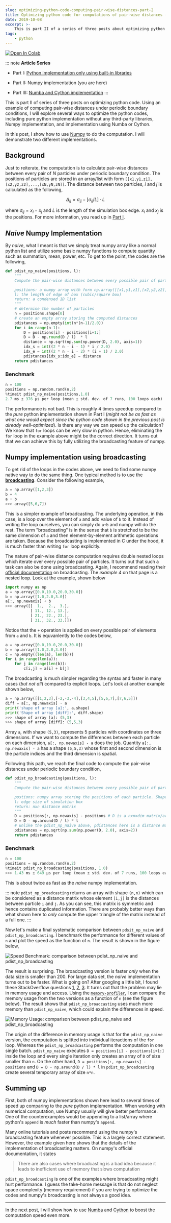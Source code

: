 ```yaml
---
slug: optimizing-python-code-computing-pair-wise-distances-part-2
title: Optimizing python code for computations of pair-wise distances - Part II
date: 2019-10-08
excerpt: >-
    This is part II of a series of three posts about optimizing python code. The particular example given is the computation of pair-wise distances under periodic boundary condition which is an essential part of molecular dynamics simulations. In this post, I show how to use Numpy to do the computation.
tags:
    - python
---
```


<a href="https://colab.research.google.com/drive/13UebfR7OBscub3HfKTIrAK87n7811L9q#scrollTo=PoRnx0QLIeva">
  <img src="https://colab.research.google.com/assets/colab-badge.svg" style="margin-left:unset;margin-right:unset;" alt="Open In Colab"/>
</a>

::: note
**Article Series**

* Part I: [Python implementation only using built-in libraries](/posts/python-optimization-using-different-methods)

* Part II: Numpy implementation (you are here)

* Part III: [Numba and Cython implementation](/posts/python-optimization-using-different-methods-part-3)
:::

This is part II of series of three posts on optimizing python code. Using an example of computing pair-wise distances under periodic boundary conditions, I will explore several ways to optimize the python codes, including pure python implementation without any third-party libraries, Numpy implementation, and implementation using Numba or Cython.

In this post, I show how to use [Numpy](https://numpy.org/) to do the computation. I will demonstrate two different implementations.

## Background

Just to reiterate, the computation is to calculate pair-wise distances between every pair of $N$ particles under periodic boundary condition. The positions of particles are stored in an array/list with form `[[x1,y1,z1],[x2,y2,z2],...,[xN,yN,zN]]`. The distance between two particles, $i$ and $j$ is calculated as the following,


$$
\Delta_{ij} = \sigma_{ij} - \left[ \sigma_{ij}/L \right] \cdot L
$$

where $\sigma_{ij}=x_i-x_j$ and $L$ is the length of the simulation box edge. $x_i$ and $x_j$ is the positions. For more information, you read up in [Part I](/posts/python-optimization-using-different-methods#background).

## *Naive* Numpy Implementation

By *naive*, what I meant is that we simply treat numpy array like a normal python list and utilize some basic numpy functions to compute quantity such as summation, mean, power, etc. To get to the point, the codes are the following,

```python
def pdist_np_naive(positions, l):
    """
    Compute the pair-wise distances between every possible pair of particles.

    positions: a numpy array with form np.array([[x1,y1,z1],[x2,y2,z2],...,[xN,yN,zN]])
    l: the length of edge of box (cubic/square box)
    return: a condensed 1D list
    """
    # determine the number of particles
    n = positions.shape[0]
    # create an empty array storing the computed distances
    pdistances = np.empty(int(n*(n-1)/2.0))
    for i in range(n-1):
        D = positions[i] - positions[i+1:]
        D = D - np.round(D / l)  * l
        distance = np.sqrt(np.sum(np.power(D, 2.0), axis=1))
        idx_s = int((2 * n - i - 1) * i / 2.0)
        idx_e = int((2 * n - i - 2) * (i + 1) / 2.0)
        pdistances[idx_s:idx_e] = distance
    return pdistances
```

### Benchmark

```python
n = 100
positions = np.random.rand(n,2)
%timeit pdist_np_naive(positions,1.0)
2.7 ms ± 376 µs per loop (mean ± std. dev. of 7 runs, 100 loops each)
```

The performance is not bad. This is roughly 4 times speedup compared to the *pure* python implementation shown in Part I (*might not be as fast as what one would expect since the python code shown in the previous post is already well-optimized*). Is there any way we can speed up the calculation? We know that `for` loops can be very slow in python. Hence, eliminating the `for` loop in the example above might be the correct direction. It turns out that we can achieve this by fully utilizing the broadcasting feature of numpy.

## Numpy implementation using broadcasting

To get rid of the loops in the codes above, we need to find some numpy native way to do the same thing. One typical method is to use the [**broadcasting**](https://docs.scipy.org/doc/numpy/user/basics.broadcasting.html). Consider the following example,

```python
a = np.array([1,2,3])
b = 4
a + b
>>> array([5,6,7])
```

This is a simpler example of broadcasting. The underlying operation, in this case, is a loop over the element of `a` and add value of `b` to it. Instead of writing the loop ourselves, you can simply do `a+b` and numpy will do the rest. The term "broadcasting" is in the sense that `b` is stretched to be the same dimension of `a` and then element-by-element arithmetic operations are taken. Because the broadcasting is implemented in C under the hood, it is much faster than writing `for` loop explicitly.

The nature of pair-wise distance computation requires double nested loops which iterate over every possible pair of particles. It turns out that such a task can also be done using broadcasting. Again, I recommend reading their [official documentation](https://docs.scipy.org/doc/numpy/user/theory.broadcasting.html#array-broadcasting-in-numpy) on broadcasting. The *example 4* on that page is a nested loop. Look at the example, shown below

```python
import numpy as np
a = np.array([0.0,10.0,20.0,30.0])
b = np.array([1.0,2.0,3.0])
a[:, np.newaxis] + b
>>> array([[  1.,  2.,  3.],
           [ 11., 12., 13.],
           [ 21., 22., 23.],
           [ 31., 32., 33.]])
```

Notice that the `+` operation is applied on every possible pair of elements from `a` and `b`. It is equvanlently to the codes below,

```python
a = np.array([0.0,10.0,20.0,30.0])
b = np.array([1.0,2.0,3.0])
c = np.empty((len(a), len(b)))
for i in range(len(a)):
    for j in range(len(b)):
        c[i,j] = a[i] + b[j]
```

The broadcasting is much simpler regarding the syntax and faster in many cases (*but not all*) compared to explicit loops. Let's look at another example shown below,

```python
a = np.array([[1,2,3],[-2,-3,-4],[3,4,5],[5,6,7],[7,6,5]])
diff = a[:, np.newaxis] - a
print('shape of array [a]:', a.shape)
print('Shape of array [diff]:', diff.shape)
>>> shape of array [a]: (5,3)
>>> shape of array [diff]: (5,5,3)
```

Array `a`, with shape `(5,3)`, represents 5 particles with coordinates on three dimensions. If we want to compute the differences between each particle on each dimension, `a[:, np.newaxis] - a` does the job. Quantity `a[:, np.newaxis] - a` has a shape `(5,5,3)` whose first and second dimension is the particle indices and the third dimension is spatial.

Following this path, we reach the final code to compute the pair-wise distances under periodic boundary condition,

```python
def pdist_np_broadcasting(positions, l):
    """
    Compute the pair-wise distances between every possible pair of particles.

    postions: numpy array storing the positions of each particle. Shape: (nxdim)
    l: edge size of simulation box
    return: nxn distance matrix
    """
    D = positions[:, np.newaxis] - positions # D is a nxnxdim matrix/array
    D = D - np.around(D / l) * l
    # unlike the pdist_np_naive above, pdistances here is a distance matrix with shape nxn
    pdistances = np.sqrt(np.sum(np.power(D, 2.0), axis=2))
    return pdistances
```

### Benchmark

```python
n = 100
positions = np.random.rand(n,2)
%timeit pdist_np_broadcasting(positions, 1.0)
>>> 1.43 ms ± 649 µs per loop (mean ± std. dev. of 7 runs, 100 loops each)
```

This is about twice as fast as the *naive* numpy implementation.

::: note
`pdist_np_broadcasting` returns an array with shape `(n,n)` which can be considered as a distance matrix whose element `[i,j]` is the distances between particle `i` and `j`. As you can see, this matrix is symmetric and hence contains duplicated information. There are probably better ways than what shown here to *only* compute the upper triangle of the matrix instead of a full one.
:::

Now let's make a final systematic comparison between `pdsit_np_naive` and `pdist_np_broadcasting`. I benchmark the performance for different values of `n` and plot the speed as the function of `n`. The result is shown in the figure below,

![Speed Benchmark: comparison between pdist_np_naive and pdist_np_broadcasting](/assets/images/posts/pdist_benchmark_2.svg)

The result is surprising. The broadcasting version is faster *only* when the data size is smaller than 200. For large data set, the *naive* implementation turns out to be faster. What is going on? After googling a little bit, I found these StackOverflow questions [1](https://stackoverflow.com/questions/49632993/why-python-broadcasting-in-the-example-below-is-slower-than-a-simple-loop), [2](https://stackoverflow.com/questions/49112552/vectorized-string-operations-in-numpy-why-are-they-rather-slow/49134333#49134333), [3](https://stackoverflow.com/questions/31536504/memory-growth-with-broadcast-operations-in-numpy). It turns out that the problem may lie in memory usage and access. Using the [`memory-profiler`](https://pypi.org/project/memory-profiler/), I can compare the memory usage from the two versions as a function of `n` (see the figure below). The result shows that `pdist_np_broadcasting` uses much more memory than `pdist_np_naive`, which could explain the differences in speed.

![Memory Usage: comparison between pdist_np_naive and pdist_np_broadcasting](/assets/images/posts/pdist_numpy_memory_usage.svg)

The origin of the difference in memory usage is that for the `pdist_np_naive` version, the computation is splitted into individual iteractions of the `for` loop. Whereas the `pdist_np_broadcasting` performs the computation in one single batch. `pdist_np_naive` executes `D = positions[i] - positions[i+1:]` inside the loop and every single iteration only creates an array of `D` of size smaller than `n`. On the other hand, `D = positions[:, np.newaxis] - positions` and `D = D - np.around(D / l) * l` in `pdist_np_broadcasting` create several temporary array of size `n*n`.

## Summing up

First, both of numpy implementations shown here lead to several times of speed up comparing to the *pure* python implementation. When working with numerical computation, use Numpy usually will give better performance. One of the counterexamples would be appending to a list/array where python's `append` is *much* faster than numpy's `append`.

Many online tutorials and posts recommend using the numpy's broadcasting feature whenever possible. This is a largely correct statement. However, the example given here shows that the details of the implementation of broadcasting matters. On numpy's official documentation, it states

> There are also cases where broadcasting is a bad idea because it leads to inefficient use of memory that slows computation

`pdist_np_broadcasting` is one of the examples where broadcasting might hurt performance. I guess the take-home message is that do not neglect space complexity (memory requirement) if you are trying to optimize the codes and numpy's broadcasting is not always a good idea.

---

In the next post, I will show how to use [Numba](http://numba.pydata.org/) and [Cython](https://cython.org/) to boost the computation speed even more.
